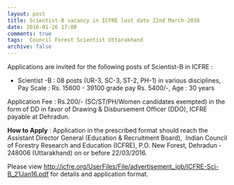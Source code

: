 ```yaml
---
layout: post
title: Scientist-B vacancy in ICFRE last date 22nd March-2016   
date: 2016-01-26 17:00
comments: true
tags:  Council Forest Scientist Uttarakhand 
archive: false
---
```

Applications are invited for the following posts of Scientist-B in ICFRE :

- Scientist -B : 08 posts (UR-3, SC-3, ST-2, PH-1) in various disciplines,  Pay Scale : Rs. 15600 - 39100 grade pay Rs. 5400/-, Age : 30 years

Application Fee : Rs.200/- (SC/ST/PH/Women candidates exempted) in the form of DD in favor of Drawing & Disbursement Officer (DDO), ICFRE payable at Dehradun. 

**How to Apply** : Application in the prescribed format should reach the Assistant Director General (Education & Recruitment Board),  Indian Council of Forestry Research and Education (ICFRE), P.O. New Forest, Dehradun - 248006 (Uttarakhand) on or before 22/03/2016.

Please view <http://icfre.org/UserFiles/File/advertisement_job/ICFRE-Sci-B_21Jan16.pdf> for details and application format. 



